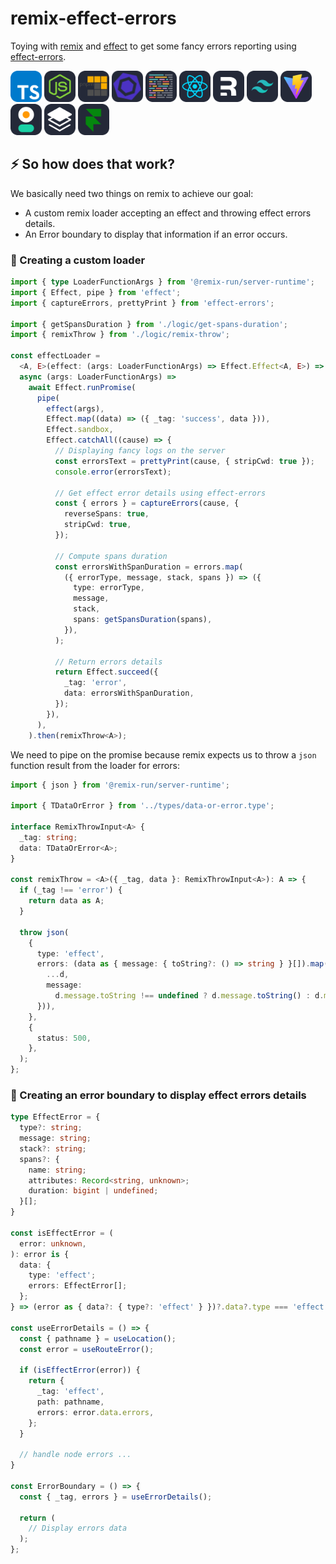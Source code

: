 # remix-effect-errors

Toying with [remix](https://remix.run/docs/en/main) and [effect](https://effect.website/docs/introduction) to get some fancy errors reporting using [effect-errors](https://github.com/jpb06/effect-errors).

<!-- readme-package-icons start -->

<p align="left"><a href="https://www.typescriptlang.org/docs/" target="_blank"><img height="50" src="https://raw.githubusercontent.com/jpb06/jpb06/master/icons/TypeScript.svg" /></a>&nbsp;<a href="https://nodejs.org/en/docs/" target="_blank"><img height="50" src="https://raw.githubusercontent.com/jpb06/jpb06/master/icons/NodeJS-Dark.svg" /></a>&nbsp;<a href="https://pnpm.io/motivation" target="_blank"><img height="50" src="https://raw.githubusercontent.com/jpb06/jpb06/master/icons/Pnpm-Dark.svg" /></a>&nbsp;<a href="https://eslint.org/docs/latest/" target="_blank"><img height="50" src="https://raw.githubusercontent.com/jpb06/jpb06/master/icons/Eslint-Dark.svg" /></a>&nbsp;<a href="https://prettier.io/docs/en/index.html" target="_blank"><img height="50" src="https://raw.githubusercontent.com/jpb06/jpb06/master/icons/Prettier-Dark.svg" /></a>&nbsp;<a href="https://reactjs.org/docs/getting-started.html" target="_blank"><img height="50" src="https://raw.githubusercontent.com/jpb06/jpb06/master/icons/React-Dark.svg" /></a>&nbsp;<a href="https://remix.run/docs/en/v1" target="_blank"><img height="50" src="https://raw.githubusercontent.com/jpb06/jpb06/master/icons/Remix-Dark.svg" /></a>&nbsp;<a href="https://tailwindcss.com/docs/installation" target="_blank"><img height="50" src="https://raw.githubusercontent.com/jpb06/jpb06/master/icons/TailwindCSS-Dark.svg" /></a>&nbsp;<a href="https://vitejs.dev/guide/" target="_blank"><img height="50" src="https://raw.githubusercontent.com/jpb06/jpb06/master/icons/Vite-Dark.svg" /></a>&nbsp;<a href="https://daisyui.com/docs/install/" target="_blank"><img height="50" src="https://raw.githubusercontent.com/jpb06/jpb06/master/icons/DaisyUi-Dark.svg" /></a>&nbsp;<a href="https://www.effect.website/docs/quickstart" target="_blank"><img height="50" src="https://raw.githubusercontent.com/jpb06/jpb06/master/icons/Effect-Dark.svg" /></a>&nbsp;<a href="https://www.framer.com/motion/introduction/" target="_blank"><img height="50" src="https://raw.githubusercontent.com/jpb06/jpb06/master/icons/FramerMotion-Dark.svg" /></a></p>

<!-- readme-package-icons end -->

## ⚡ So how does that work?

We basically need two things on remix to achieve our goal:

- A custom remix loader accepting an effect and throwing effect errors details.
- An Error boundary to display that information if an error occurs.

### 🔶 Creating a custom loader

```typescript
import { type LoaderFunctionArgs } from '@remix-run/server-runtime';
import { Effect, pipe } from 'effect';
import { captureErrors, prettyPrint } from 'effect-errors';

import { getSpansDuration } from './logic/get-spans-duration';
import { remixThrow } from './logic/remix-throw';

const effectLoader =
  <A, E>(effect: (args: LoaderFunctionArgs) => Effect.Effect<A, E>) =>
  async (args: LoaderFunctionArgs) =>
    await Effect.runPromise(
      pipe(
        effect(args),
        Effect.map((data) => ({ _tag: 'success', data })),
        Effect.sandbox,
        Effect.catchAll((cause) => {
          // Displaying fancy logs on the server
          const errorsText = prettyPrint(cause, { stripCwd: true });
          console.error(errorsText);

          // Get effect error details using effect-errors
          const { errors } = captureErrors(cause, {
            reverseSpans: true,
            stripCwd: true,
          });

          // Compute spans duration
          const errorsWithSpanDuration = errors.map(
            ({ errorType, message, stack, spans }) => ({
              type: errorType,
              message,
              stack,
              spans: getSpansDuration(spans),
            }),
          );

          // Return errors details
          return Effect.succeed({
            _tag: 'error',
            data: errorsWithSpanDuration,
          });
        }),
      ),
    ).then(remixThrow<A>);
```

We need to pipe on the promise because remix expects us to throw a `json` function result from the loader for errors:

```typescript
import { json } from '@remix-run/server-runtime';

import { TDataOrError } from '../types/data-or-error.type';

interface RemixThrowInput<A> {
  _tag: string;
  data: TDataOrError<A>;
}

const remixThrow = <A>({ _tag, data }: RemixThrowInput<A>): A => {
  if (_tag !== 'error') {
    return data as A;
  }

  throw json(
    {
      type: 'effect',
      errors: (data as { message: { toString?: () => string } }[]).map((d) => ({
        ...d,
        message:
          d.message.toString !== undefined ? d.message.toString() : d.message,
      })),
    },
    {
      status: 500,
    },
  );
};
```

### 🔶 Creating an error boundary to display effect errors details

```typescript
type EffectError = {
  type?: string;
  message: string;
  stack?: string;
  spans?: {
    name: string;
    attributes: Record<string, unknown>;
    duration: bigint | undefined;
  }[];
}

const isEffectError = (
  error: unknown,
): error is {
  data: {
    type: 'effect';
    errors: EffectError[];
  };
} => (error as { data?: { type?: 'effect' } })?.data?.type === 'effect';

const useErrorDetails = () => {
  const { pathname } = useLocation();
  const error = useRouteError();

  if (isEffectError(error)) {
    return {
      _tag: 'effect',
      path: pathname,
      errors: error.data.errors,
    };
  }

  // handle node errors ...
}

const ErrorBoundary = () => {
  const { _tag, errors } = useErrorDetails();

  return (
    // Display errors data
  );
};

```
